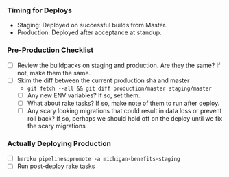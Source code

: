 ### Timing for Deploys

* Staging: Deployed on successful builds from Master.
* Production: Deployed after acceptance at standup.

### Pre-Production Checklist
- [ ] Review the buildpacks on staging and production. Are they the same? If
  not, make them the same.
- [ ] Skim the diff between the current production sha and master
  - `git fetch --all && git diff production/master staging/master`
  - [ ] Any new ENV variables? If so, set them.
  - [ ] What about rake tasks? If so, make note of them to run after deploy.
  - [ ] Any scary looking migrations that could result in data loss or prevent
    roll back? If so, perhaps we should hold off on the deploy until we fix the
    scary migrations

### Actually Deploying Production
- [ ] `heroku pipelines:promote -a michigan-benefits-staging`
- [ ] Run post-deploy rake tasks
